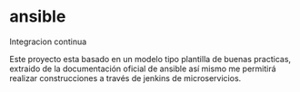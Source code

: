 # ansible
Integracion continua

Este proyecto esta basado en un modelo tipo plantilla de buenas practicas, extraido de la documentación oficial de ansible así mismo me permitirá realizar construcciones a través de jenkins de microservicios.

 
